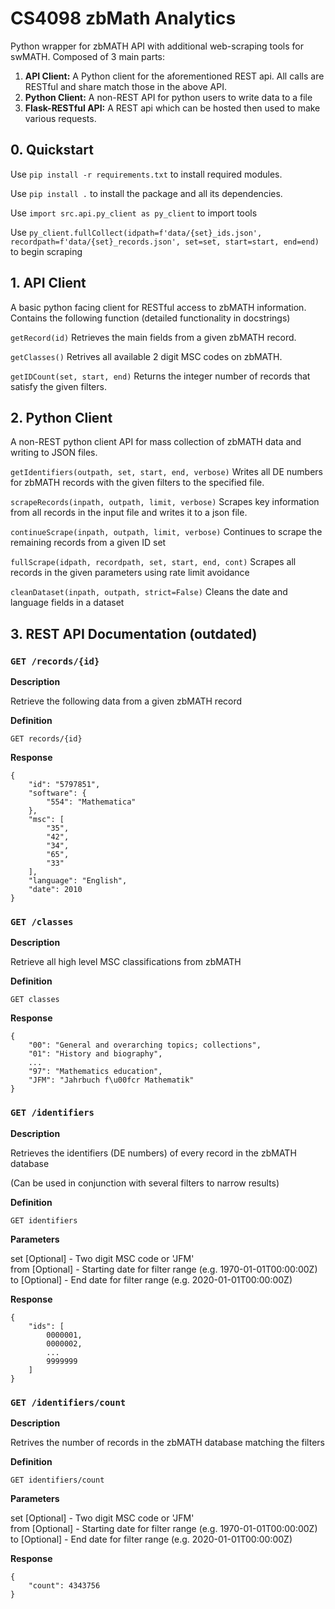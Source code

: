 # CS4098 zbMath Analytics

Python wrapper for zbMATH API with additional web-scraping tools for swMATH. Composed of 3 main parts:

1. **API Client:** A Python client for the aforementioned REST api. All calls are RESTful and share match those in the above API.
2. **Python Client:** A non-REST API for python users to write data to a file
3. **Flask-RESTful API:** A REST api which can be hosted then used to make various requests.

## 0. Quickstart

Use `pip install -r requirements.txt` to install required modules.

Use `pip install .` to install the package and all its dependencies.

Use `import src.api.py_client as py_client` to import tools

Use `py_client.fullCollect(idpath=f'data/{set}_ids.json', recordpath=f'data/{set}_records.json', set=set, start=start, end=end)` to begin scraping

## 1. API Client

A basic python facing client for RESTful access to zbMATH information. Contains the following function (detailed functionality in docstrings)

`getRecord(id)`
Retrieves the main fields from a given zbMATH record.

`getClasses()`
Retrives all available 2 digit MSC codes on zbMATH.

`getIDCount(set, start, end)`
Returns the integer number of records that satisfy the given filters.

## 2. Python Client
A non-REST python client API for mass collection of zbMATH data and writing to JSON files.

`getIdentifiers(outpath, set, start, end, verbose)`
Writes all DE numbers for zbMATH records with the given filters to the specified file.

`scrapeRecords(inpath, outpath, limit, verbose)`
Scrapes key information from all records in the input file and writes it to a json file.

`continueScrape(inpath, outpath, limit, verbose)`
Continues to scrape the remaining records from a given ID set

`fullScrape(idpath, recordpath, set, start, end, cont)`
Scrapes all records in the given parameters using rate limit avoidance

`cleanDataset(inpath, outpath, strict=False)`
Cleans the date and language fields in a dataset


## 3. REST API Documentation (outdated)

### `GET /records/{id}`

**Description**

Retrieve the following data from a given zbMATH record

**Definition**

`GET records/{id}`

**Response**
```
{
    "id": "5797851",
    "software": {
        "554": "Mathematica"
    },
    "msc": [
        "35",
        "42",
        "34",
        "65",
        "33"
    ],
    "language": "English",
    "date": 2010
}
```

### `GET /classes`

**Description**

Retrieve all high level MSC classifications from zbMATH

**Definition**

`GET classes`

**Response**
```
{
    "00": "General and overarching topics; collections",
    "01": "History and biography",
    ...
    "97": "Mathematics education",
    "JFM": "Jahrbuch f\u00fcr Mathematik"
}
```

### `GET /identifiers`

**Description**

Retrieves the identifiers (DE numbers) of every record in the zbMATH database

(Can be used in conjunction with several filters to narrow results)

**Definition**

`GET identifiers`

**Parameters**

set \[Optional\] - Two digit MSC code or 'JFM'  
from \[Optional\] - Starting date for filter range (e.g. 1970-01-01T00:00:00Z)  
to \[Optional\] - End date for filter range (e.g. 2020-01-01T00:00:00Z)  

**Response**
```
{
    "ids": [
        0000001,
        0000002,
        ...
        9999999
    ]
}
```

### `GET /identifiers/count`

**Description**

Retrives the number of records in the zbMATH database matching the filters

**Definition**

`GET identifiers/count`

**Parameters**

set \[Optional\] - Two digit MSC code or 'JFM'  
from \[Optional\] - Starting date for filter range (e.g. 1970-01-01T00:00:00Z)  
to \[Optional\] - End date for filter range (e.g. 2020-01-01T00:00:00Z)  

**Response**
```
{
    "count": 4343756
}
```
